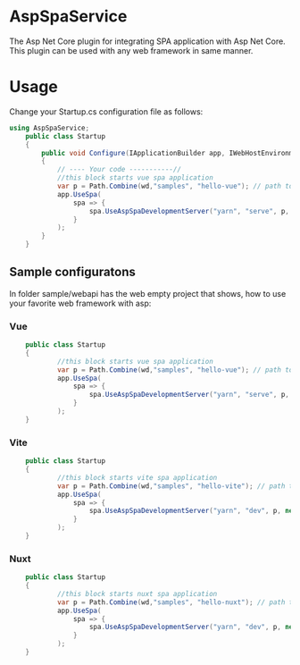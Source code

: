 # AspSpaService
The Asp Net Core plugin for integrating SPA application with Asp Net Core.
This plugin can be used with any web framework in same manner.

# Usage
Change your Startup.cs configuration file as follows:
```cs
using AspSpaService;
    public class Startup
    {
        public void Configure(IApplicationBuilder app, IWebHostEnvironment env)
        {
            // ---- Your code -----------//
            //this block starts vue spa application
            var p = Path.Combine(wd,"samples", "hello-vue"); // path to your vuejs project
            app.UseSpa(
                spa => {
                    spa.UseAspSpaDevelopmentServer("yarn", "serve", p, new Dictionary<string,string>(), TimeSpan.FromSeconds(15), null);
                }
            );
        }
    }

```

## Sample configuratons
In folder sample/webapi has the web empty project that shows, how to use your favorite web framework with asp:
### Vue
```cs
    public class Startup
    {
            //this block starts vue spa application
            var p = Path.Combine(wd,"samples", "hello-vue"); // path to your vuejs project
            app.UseSpa(
                spa => {
                    spa.UseAspSpaDevelopmentServer("yarn", "serve", p, new Dictionary<string,string>(), TimeSpan.FromSeconds(15), null);
                }
            );
    }

```
### Vite
```cs
    public class Startup
    {
            //this block starts vite spa application
            var p = Path.Combine(wd,"samples", "hello-vite"); // path to your vitejs project
            app.UseSpa(
                spa => {
                    spa.UseAspSpaDevelopmentServer("yarn", "dev", p, new Dictionary<string,string>(), TimeSpan.FromSeconds(15), null);
                }
            );
    }

```
### Nuxt
```cs
    public class Startup
    {
            //this block starts nuxt spa application
            var p = Path.Combine(wd,"samples", "hello-nuxt"); // path to your nuxt project
            app.UseSpa(
                spa => {
                    spa.UseAspSpaDevelopmentServer("yarn", "dev", p, new Dictionary<string,string>(), TimeSpan.FromSeconds(15), null);
                }
            );
    }

```